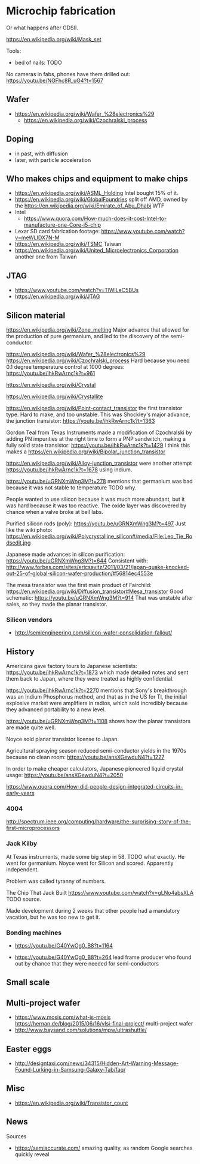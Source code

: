 # Microchip fabrication

Or what happens after GDSII.

<https://en.wikipedia.org/wiki/Mask_set>

Tools:

- bed of nails: TODO

No cameras in fabs, phones have them drilled out: <https://youtu.be/NGFhc8R_uO4?t=1567>

## Wafer

- <https://en.wikipedia.org/wiki/Wafer_%28electronics%29>
    - <https://en.wikipedia.org/wiki/Czochralski_process>

## Doping

- in past, with diffusion
- later, with particle acceleration

## Who makes chips and equipment to make chips

- https://en.wikipedia.org/wiki/ASML_Holding Intel bought 15% of it.
- https://en.wikipedia.org/wiki/GlobalFoundries split off AMD, owned by the https://en.wikipedia.org/wiki/Emirate_of_Abu_Dhabi WTF
- Intel
    - https://www.quora.com/How-much-does-it-cost-Intel-to-manufacture-one-Core-i5-chip
- Lexar SD card fabrication footage: <https://www.youtube.com/watch?v=meWLIDX7N-M>
- https://en.wikipedia.org/wiki/TSMC Taiwan
- https://en.wikipedia.org/wiki/United_Microelectronics_Corporation another one from Taiwan

## JTAG

- <https://www.youtube.com/watch?v=TlWlLeC5BUs>
- <https://en.wikipedia.org/wiki/JTAG>

## Silicon material

<https://en.wikipedia.org/wiki/Zone_melting> Major advance that allowed for the production of pure germanium, and led to the discovery of the semi-conductor.

<https://en.wikipedia.org/wiki/Wafer_%28electronics%29> <https://en.wikipedia.org/wiki/Czochralski_process> Hard because you need 0.1 degree temperature control at 1000 degrees: <https://youtu.be/ihkRwArnc1k?t=961>

<https://en.wikipedia.org/wiki/Crystal>

<https://en.wikipedia.org/wiki/Crystallite>

<https://en.wikipedia.org/wiki/Point-contact_transistor> the first transistor type. Hard to make, and too unstable. This was Shockley's major advance, the junction transistor: <https://youtu.be/ihkRwArnc1k?t=1363>

Gordon Teal from Texas Instruments made a modification of Czochralski by adding PN impurities at the right time to form a PNP sandwitch, making a fully solid state transistor: <https://youtu.be/ihkRwArnc1k?t=1429> I think this makes a <https://en.wikipedia.org/wiki/Bipolar_junction_transistor>

<https://en.wikipedia.org/wiki/Alloy-junction_transistor> were another attempt <https://youtu.be/ihkRwArnc1k?t=1678> using indium.

<https://youtu.be/uGRNXmWng3M?t=278> mentions that germanium was bad because it was not stable to temperature TODO why.

People wanted to use silicon because it was much more abundant, but it was hard because it was too reactive. The oxide layer was discovered by chance when a valve broke at bell labs.

Purified silicon rods (poly): <https://youtu.be/uGRNXmWng3M?t=497> Just like the wiki photo: <https://en.wikipedia.org/wiki/Polycrystalline_silicon#/media/File:Leo_Tie_Rodsedit.jpg>

Japanese made advances in silicon purification: <https://youtu.be/uGRNXmWng3M?t=644> Consistent with: <http://www.forbes.com/sites/ericsavitz/2011/03/21/japan-quake-knocked-out-25-of-global-silicon-wafer-production/#56814ec4553e>

The mesa transistor was the first main product of Fairchild: <https://en.wikipedia.org/wiki/Diffusion_transistor#Mesa_transistor> Good schematic: <https://youtu.be/uGRNXmWng3M?t=914> That was unstable after sales, so they made the planar transistor.

### Silicon vendors

- <http://semiengineering.com/silicon-wafer-consolidation-fallout/>

## History

Americans gave factory tours to Japanese scientists: <https://youtu.be/ihkRwArnc1k?t=1873> which made detailed notes and sent them back to Japan, where they were treated as highly confidential.

<https://youtu.be/ihkRwArnc1k?t=2270> mentions that Sony's breakthrough was an Indium Phosphorus method, and that as in the US for TI, the initial explosive market were amplifiers in radios, which sold incredibly because they advanced portability to a new level.

<https://youtu.be/uGRNXmWng3M?t=1108> shows how the planar transistors are made quite well.

Noyce sold planar transistor license to Japan.

Agricultural spraying season reduced semi-conductor yields in the 1970s because no clean room: <https://youtu.be/ansXGewduN4?t=1227>

In order to make cheaper calculators, Japanese pioneered liquid crystal usage: <https://youtu.be/ansXGewduN4?t=2050>

<https://www.quora.com/How-did-people-design-integrated-circuits-in-early-years>

### 4004

<http://spectrum.ieee.org/computing/hardware/the-surprising-story-of-the-first-microprocessors>

### Jack Kilby

At Texas instruments, made some big step in 58. TODO what exactly. He went for germanium. Noyce went for Silicon and scored. Apparently independent.

Problem was called tyranny of numbers.

The Chip That Jack Built <https://www.youtube.com/watch?v=gLNo4absXLA> TODO source.

Made development during 2 weeks that other people had a mandatory vacation, but he was too new to get it.

### Bonding machines

- <https://youtu.be/G40YwOg0_B8?t=1164>

- <https://youtu.be/G40YwOg0_B8?t=264> lead frame producer who found out by chance that they were needed for semi-conductors

## Small scale

## Multi-project wafer

- <https://www.mosis.com/what-is-mosis> <https://hernan.de/blog/2015/06/16/vlsi-final-project/> multi-project wafer
- <http://www.baysand.com/solutions/mpw/ultrashuttle/>

## Easter eggs

- <http://designtaxi.com/news/34315/Hidden-Art-Warning-Message-Found-Lurking-in-Samsung-Galaxy-Tab/faq/>

## Misc

- <https://en.wikipedia.org/wiki/Transistor_count>

## News

Sources

- <https://semiaccurate.com/> amazing quality, as random Google searches quickly reveal
